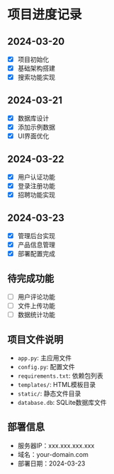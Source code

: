 # 项目进度记录

## 2024-03-20
- [x] 项目初始化
- [x] 基础架构搭建
- [x] 搜索功能实现

## 2024-03-21
- [x] 数据库设计
- [x] 添加示例数据
- [x] UI界面优化

## 2024-03-22
- [x] 用户认证功能
- [x] 登录注册功能
- [x] 招聘功能实现

## 2024-03-23
- [x] 管理后台实现
- [x] 产品信息管理
- [x] 部署配置完成

## 待完成功能
- [ ] 用户评论功能
- [ ] 文件上传功能
- [ ] 数据统计功能

## 项目文件说明
- `app.py`: 主应用文件
- `config.py`: 配置文件
- `requirements.txt`: 依赖包列表
- `templates/`: HTML模板目录
- `static/`: 静态文件目录
- `database.db`: SQLite数据库文件

## 部署信息
- 服务器IP：xxx.xxx.xxx.xxx
- 域名：your-domain.com
- 部署日期：2024-03-23 